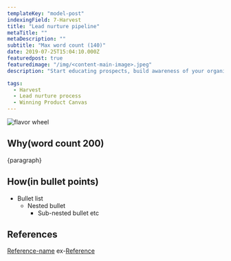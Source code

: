```yaml
---
templateKey: "model-post"
indexingField: 7-Harvest
title: "Lead nurture pipeline"
metaTitle: ""
metaDescription: ""
subtitle: "Max word count (140)"
date: 2019-07-25T15:04:10.000Z
featuredpost: true
featuredimage: "/img/<content-main-image>.jpeg"
description: "Start educating prospects, build awareness of your organization and its products. Build trust and build a good relationship making it more likely that the potential client will choose you when it's time to buy."

tags:
  - Harvest
  - Lead nurture process
  - Winning Product Canvas
---
```


![flavor wheel](/img/<content-main-image>.jpeg)

## Why(word count 200)
{paragraph}

## How(in bullet points)

- Bullet list
  - Nested bullet
    - Sub-nested bullet etc

## References

[Reference-name](http://website.com)
ex-[Reference](https://www.sciencedirect.com/topics/computer-science/platform-architecture)
